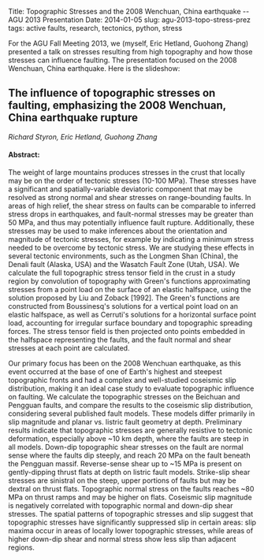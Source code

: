 Title: Topographic Stresses and the 2008 Wenchuan, China earthquake -- AGU 2013 Presentation
Date: 2014-01-05
slug: agu-2013-topo-stress-prez
tags: active faults, research, tectonics, python, stress

For the AGU Fall Meeting 2013, we (myself, Eric Hetland, Guohong Zhang)
presented a talk on stresses resulting from high topography and how those
stresses can influence faulting. The presentation focused on the 2008
Wenchuan, China earthquake.  Here is the slideshow:

<script async class="speakerdeck-embed" data-id="a8948790583f0131d456023d58c793eb" data-ratio="1.2994923857868" src="//speakerdeck.com/assets/embed.js"></script>

## The influence of topographic stresses on faulting, emphasizing the 2008 Wenchuan, China earthquake rupture
*Richard Styron, Eric Hetland, Guohong Zhang*

#### Abstract:

The weight of large mountains produces stresses in the crust that locally may
be on the order of tectonic stresses (10-100 MPa). These stresses have
a significant and spatially-variable deviatoric component that may be resolved
as strong normal and shear stresses on range-bounding faults. In areas of high
relief, the shear stress on faults can be comparable to inferred stress drops
in earthquakes, and fault-normal stresses may be greater than 50 MPa, and thus
may potentially influence fault rupture. Additionally, these stresses may be
used to make inferences about the orientation and magnitude of tectonic
stresses, for example by indicating a minimum stress needed to be overcome by
tectonic stress. We are studying these effects in several tectonic
environments, such as the Longmen Shan (China), the Denali fault (Alaska, USA)
and the Wasatch Fault Zone (Utah, USA). We calculate the full topographic
stress tensor field in the crust in a study region by convolution of topography
with Green's functions approximating stresses from a point load on the surface
of an elastic halfspace, using the solution proposed by Liu and Zoback [1992].
The Green's functions are constructed from Boussinesq's solutions for
a vertical point load on an elastic halfspace, as well as Cerruti's solutions
for a horizontal surface point load, accounting for irregular surface boundary
and topographic spreading forces. The stress tensor field is then projected
onto points embedded in the halfspace representing the faults, and the
fault normal and shear stresses at each point are calculated.

Our primary focus has been on the 2008 Wenchuan earthquake, as this event
occurred at the base of one of Earth's highest and steepest topographic fronts
and had a complex and well-studied coseismic slip distribution, making it an
ideal case study to evaluate topographic influence on faulting. We calculate
the topographic stresses on the Beichuan and Pengguan faults, and compare the
results to the coseismic slip distribution, considering several published fault
models. These models differ primarily in slip magnitude and planar vs. listric
fault geometry at depth. Preliminary results indicate that topographic stresses
are generally resistive to tectonic deformation, especially above ~10 km depth,
where the faults are steep in all models. Down-dip topographic shear stresses
on the fault are normal sense where the faults dip steeply, and reach 20 MPa on
the fault beneath the Pengguan massif. Reverse-sense shear up to ~15 MPa is
present on gently-dipping thrust flats at depth on listric fault models.
Strike-slip shear stresses are sinistral on the steep, upper portions of faults
but may be dextral on thrust flats. Topographic normal stress on the faults
reaches ~80 MPa on thrust ramps and may be higher on flats. Coseismic slip
magnitude is negatively correlated with topographic normal and down-dip shear
stresses. The spatial patterns of topographic stresses and slip suggest that
topographic stresses have significantly suppressed slip in certain areas: slip
maxima occur in areas of locally lower topographic stresses, while areas of
higher down-dip shear and normal stress show less slip than adjacent regions. 
